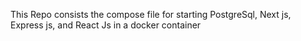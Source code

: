 This Repo consists the compose file for starting PostgreSql, Next js, Express js, and React Js in a docker container

